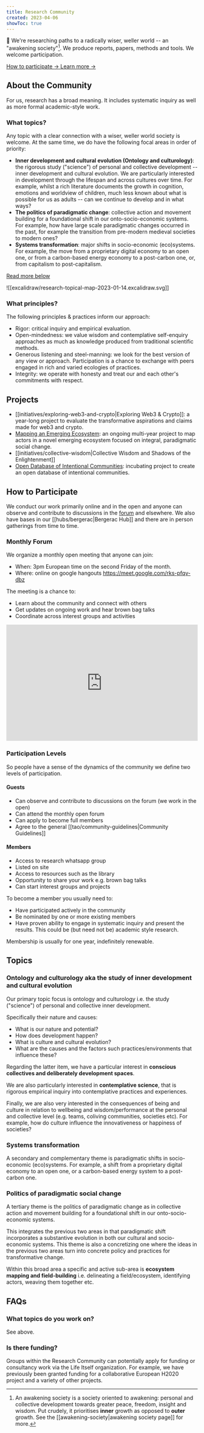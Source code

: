 ```yaml
---
title: Research Community
created: 2023-04-06
showToc: true
---
```


👋 We're researching paths to a radically wiser, weller world -- an "awakening society"[^1]. We produce reports, papers, methods and tools. We welcome participation.

[^1]: An awakening society is a society oriented to awakening: personal and collective development towards greater peace, freedom, insight and wisdom. Put crudely, it prioritises **inner** growth as opposed to **outer** growth. See the [[awakening-society|awakening society page]] for more.

<div className="mt-10 flex gap-x-6 not-prose">
  <a
    href="#how-to-participate"
    className="rounded-md bg-secondary px-4 py-3 font-medium text-primary shadow focus:outline-none focus:ring-2 focus:ring-primary "
>
    How to participate <span aria-hidden="true">→</span>
  </a>
  <a href="#about-the-community" className="rounded-md bg-secondary px-4 py-3 font-medium text-primary shadow focus:outline-none focus:ring-2 focus:ring-primary">
    Learn more <span aria-hidden="true">→</span>
  </a>
</div>

## About the Community

For us, research has a broad meaning. It includes systematic inquiry as well as more formal academic-style work.

### What topics?

Any topic with a clear connection with a wiser, weller world society is welcome. At the same time, we do have the following focal areas in order of priority:

- **Inner development and cultural evolution (Ontology and culturology)**: the rigorous study ("science") of personal and collective development -- inner development and cultural evolution. We are particularly interested in development through the lifespan and across cultures over time. For example, whilst a rich literature documents the growth in cognition, emotions and worldview of children, much less known about what is possible for us as adults -- can we continue to develop and in what ways?
- **The politics of paradigmatic change**: collective action and movement building for a foundational shift in our onto-socio-economic systems. For example, how have large scale paradigmatic changes occurred in the past, for example the transition from pre-modern medieval societies to modern ones?
- **Systems transformation**: major shifts in socio-economic (eco)systems. For example, the move from a proprietary digital economy to an open one, or from a carbon-based energy economy to a post-carbon one, or, from capitalism to post-capitalism.

[Read more below](#topics)

![[excalidraw/research-topical-map-2023-01-14.excalidraw.svg]]

### What principles?

The following principles & practices inform our approach:

- Rigor: critical inquiry and empirical evaluation.
- Open-mindedness: we value wisdom and contemplative self-enquiry approaches as much as knowledge produced from traditional scientific methods.
- Generous listening and steel-manning: we look for the best version of any view or approach. Participation is a chance to exchange with peers engaged in rich and varied ecologies of practices.
- Integrity: we operate with honesty and treat our and each other's commitments with respect.

## Projects

- [[initiatives/exploring-web3-and-crypto|Exploring Web3 & Crypto]]: a year-long project to evaluate the transformative aspirations and claims made for web3 and crypto.
- [Mapping an Emerging Ecosystem](/ecosystem): an ongoing multi-year project to map actors in a novel emerging ecosystem focused on integral, paradigmatic social change.
- [[initiatives/collective-wisdom|Collective Wisdom and Shadows of the Enlightenment]]
- [Open Database of Intentional Communities](https://github.com/orgs/life-itself/discussions/144): incubating project to create an open database of intentional communities.

## How to Participate

We conduct our work primarily online and in the open and anyone can observe and contribute to discussions in the [forum][] and elsewhere. We also have bases in our [[hubs/bergerac|Bergerac Hub]] and there are in person gatherings from time to time.

[forum]: https://github.com/orgs/life-itself/discussions/categories/research

### Monthly Forum

We organize a monthly open meeting that anyone can join:

- When: 3pm European time on the second Friday of the month.
- Where: online on google hangouts https://meet.google.com/rks-pfqv-dbz

The meeting is a chance to:

- Learn about the community and connect with others
- Get updates on ongoing work and hear brown bag talks
- Coordinate across interest groups and activities

<iframe width="540" height="305" src="https://1ebb0834.sibforms.com/serve/MUIEANzkZYS3QyTOczcufc_LSp5XuGnHtdjBHyn66HxjFdB8aeonz_hnL8SXBdHU-XQR2Xg8YAfMoar1ic1a5zYChpetHsLMlfccRmSMbWxP8Luy-6lSn7zqqoDnR8bO6kWn5FBZMcjUt8OuvNGQedMj7361dswSjPuSMmn1apo7euOhLcx2IuUdTynUq73skdavAwCZLmyzYcna" frameborder="0" scrolling="auto" allowfullscreen style="display: block;margin-left: auto;margin-right: auto;max-width: 100%;"></iframe>

### Participation Levels

So people have a sense of the dynamics of the community we define two levels of participation.

#### Guests

- Can observe and contribute to discussions on the forum (we work in the open) 
- Can attend the monthly open forum
- Can apply to become full members
- Agree to the general [[tao/community-guidelines|Community Guidelines]]

#### Members

- Access to research whatsapp group
- Listed on site
- Access to resources such as the library
- Opportunity to share your work e.g. brown bag talks
- Can start interest groups and projects

To become a member you usually need to:

- Have participated actively in the community
- Be nominated by one or more existing members
- Have proven ability to engage in systematic inquiry and present the results. This could be (but need not be) academic style research.

Membership is usually for one year, indefinitely renewable.

## Topics

### Ontology and culturology aka the study of inner development and cultural evolution

Our primary topic focus is ontology and culturology i.e. the study ("science") of personal and collective inner development.

Specifically their nature and causes:

- What is our nature and potential?
- How does development happen?
- What is culture and cultural evolution?
- What are the causes and the factors such practices/environments that influence these?

Regarding the latter item, we have a particular interest in **conscious collectives and deliberately development spaces**.

We are also particularly interested in **contemplative science**, that is rigorous empirical inquiry into contemplative practices and experiences.

Finally, we are also very interested in the consequences of being and culture in relation to wellbeing and wisdom/performance at the personal and collective level (e.g. teams, coliving communities, societies etc). For example, how do culture influence the innovativeness or happiness of societies?

### Systems transformation

A secondary and complementary theme is paradigmatic shifts in socio-economic (eco)systems. For example, a shift from a proprietary digital economy to an open one, or a carbon-based energy system to a post-carbon one.

### Politics of paradigmatic social change

A tertiary theme is the politics of paradigmatic change as in collective action and movement building for a foundational shift in our onto-socio-economic systems.

This integrates the previous two areas in that paradigmatic shift incorporates a substantive evolution in both our cultural and socio-economic systems. This theme is also a concretizing one where the ideas in the previous two areas turn into concrete policy and practices for transformative change.
 
Within this broad area a specific and active sub-area is **ecosystem mapping and field-building** i.e. delineating a field/ecosystem, identifying actors, weaving them together etc.

## FAQs

### What topics do you work on?

See above.

### Is there funding?

Groups within the Research Community can potentially apply for funding or consultancy work via the Life Itself organization. For example, we have previously been granted funding for a collaborative European H2020 project and a variety of other projects.
